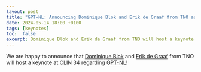 ```yaml
---
layout: post
title: "GPT-NL: Announcing Dominique Blok and Erik de Graaf from TNO as keynote speakers"
date: 2024-05-14 18:00 +0100
tags: [keynotes]
toc:  false
excerpt: Dominique Blok and Erik de Graaf from TNO will host a keynote regarding <a href="https://www.tno.nl/en/newsroom/2023/11/netherlands-starts-realisation-gpt-nl/">GPT-NL</a> at CLIN 34!
---
```


We are happy to announce that <a href="https://www.dominiqueblok.com/">Dominique Blok</a> and <a href="https://www.tno.nl/nl/over-tno/onze-mensen/erik-graaf/">Erik de Graaf</a> from TNO will host a keynote at CLIN 34 regarding <a href="https://www.tno.nl/en/newsroom/2023/11/netherlands-starts-realisation-gpt-nl/">GPT-NL</a>!
